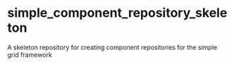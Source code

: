 # simple_component_repository_skeleton
A skeleton repository for creating component repositories for the simple grid framework

